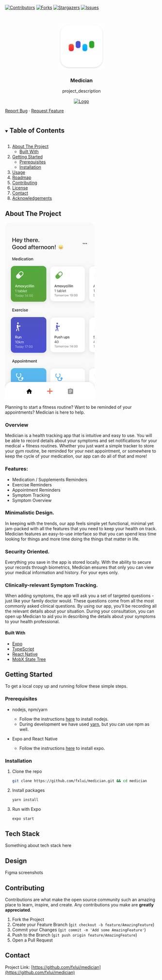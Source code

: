 <!--
*** Thanks for checking out the Best-README-Template. If you have a suggestion
*** that would make this better, please fork the repo and create a pull request
*** or simply open an issue with the tag "enhancement".
*** Thanks again! Now go create something AMAZING! :D
***
***
***
*** To avoid retyping too much info. Do a search and replace for the following:
*** fxlui, medician, twitter_handle, email, Medician, project_description
-->

<!-- PROJECT SHIELDS -->
<!--
*** I'm using markdown "reference style" links for readability.
*** Reference links are enclosed in brackets [ ] instead of parentheses ( ).
*** See the bottom of this document for the declaration of the reference variables
*** for contributors-url, forks-url, etc. This is an optional, concise syntax you may use.
*** https://www.markdownguide.org/basic-syntax/#reference-style-links
-->

[![Contributors][contributors-shield]][contributors-url]
[![Forks][forks-shield]][forks-url]
[![Stargazers][stars-shield]][stars-url]
[![Issues][issues-shield]][issues-url]

<!-- PROJECT LOGO -->
<br />
<p align="center">
  <a href="https://github.com/fxlui/medician">
    <img src="assets/images/medician.png" alt="Logo" width="150" height="150" style="border: 1px, border-radius: 16">
  </a>

  <h3 align="center">Medician</h3>

  <p align="center"style="display: flex; flex-direction: column">
    project_description
    <br />
    <br />
    <!-- App Store -->
  <a href="https://apps.apple.com/au/app/medician/id1584595040">
    <img src="https://miro.medium.com/max/600/1*xqT83bMEz92IBYxS9UQNow.png" alt="Logo" width="206" height="61" style="border: 1px, border-radius: 16">
    <p align="center>
        <a href="https://github.com/fxlui/medician/issues">Report Bug</a>
        ·
        <a href="https://github.com/fxlui/medician/issues">Request Feature</a>
    </p>
  </a>
    </p>
</p>

<!-- TABLE OF CONTENTS -->
<details open="open">
  <summary><h2 style="display: inline-block">Table of Contents</h2></summary>
  <ol>
    <li>
      <a href="#about-the-project">About The Project</a>
      <ul>
        <li><a href="#built-with">Built With</a></li>
      </ul>
    </li>
    <li>
      <a href="#getting-started">Getting Started</a>
      <ul>
        <li><a href="#prerequisites">Prerequisites</a></li>
        <li><a href="#installation">Installation</a></li>
      </ul>
    </li>
    <li><a href="#usage">Usage</a></li>
    <li><a href="#roadmap">Roadmap</a></li>
    <li><a href="#contributing">Contributing</a></li>
    <li><a href="#license">License</a></li>
    <li><a href="#contact">Contact</a></li>
    <li><a href="#acknowledgements">Acknowledgements</a></li>
  </ol>
</details>

<!-- ABOUT THE PROJECT -->

## About The Project

<img src="assets/images/Home.png" alt="Home" width="295" height="580" style="border: 1px, border-radius: 16">

Planning to start a fitness routine? Want to be reminded of your appointments? Medician is here to help.

### Overview

Medician is a health tracking app that is intuitive and easy to use. You will be able to record details about your symptoms and set notifications for your medical + fitness routines. Whether you just want a simple tracker to store your gym routine, be reminded for your next appointment, or somewhere to keep the cycle of your medication, our app can do all of that and more!

### Features:

- Medication / Supplements Reminders
- Exercise Reminders
- Appointment Reminders
- Symptom Tracking
- Symptom Overview

### Minimalistic Design.

In keeping with the trends, our app feels simple yet functional, minimal yet jam-packed with all the features that you need to keep your health on track. Medician features an easy-to-use interface so that you can spend less time looking for things and more time doing the things that matter in life.

### Security Oriented.

Everything you save in the app is stored locally. With the ability to secure your records through biometrics, Medician ensures that only you can view your medical information and history. For your eyes only.

### Clinically-relevant Symptom Tracking.

When adding symptoms, the app will ask you a set of targeted questions - just like your family doctor would. These questions come from all the most commonly asked clinical questions.
By using our app, you’ll be recording all the relevant details about your situation. During your consultation, you can open up Medician to aid you in describing the details about your symptoms to your health professional.

#### Built With

- [Expo]()
- [TypeScript]()
- [React Native]()
- [MobX State Tree]()

<!-- GETTING STARTED -->

## Getting Started

To get a local copy up and running follow these simple steps.

### Prerequisites

- nodejs, npm/yarn

  - Follow the instructions [here](https://nodejs.org/en/download/) to install nodejs.
  - During development we have used [yarn](https://yarnpkg.com/lang/en/docs/install/), but you can use npm as well.

- Expo and React Native
  - Follow the instructions [here](https://docs.expo.io/versions/latest/) to install expo.

### Installation

1. Clone the repo
   ```sh
   git clone https://github.com/fxlui/medician.git && cd medician
   ```
2. Install packages
   ```sh
   yarn install
   ```
3. Run with Expo
   ```sh
   expo start
   ```

## Tech Stack

Something about tech stack here

## Design

Figma screenshots

<!-- USAGE EXAMPLES

## Usage

Use this space to show useful examples of how a project can be used. Additional screenshots, code examples and demos work well in this space. You may also link to more resources.

_For more examples, please refer to the [Documentation](https://example.com)_-->

<!-- ROADMAP

## Roadmap

See the [open issues](https://github.com/fxlui/medician/issues) for a list of proposed features (and known issues). -->

<!-- CONTRIBUTING -->

## Contributing

Contributions are what make the open source community such an amazing place to learn, inspire, and create. Any contributions you make are **greatly appreciated**.

1. Fork the Project
2. Create your Feature Branch (`git checkout -b feature/AmazingFeature`)
3. Commit your Changes (`git commit -m 'Add some AmazingFeature'`)
4. Push to the Branch (`git push origin feature/AmazingFeature`)
5. Open a Pull Request

<!-- LICENSE

## License

Distributed under the MIT License. See `LICENSE` for more information.-->

<!-- CONTACT -->

## Contact

Project Link: [https://github.com/fxlui/medician](https://github.com/fxlui/medician)

<!-- ACKNOWLEDGEMENTS

## Acknowledgements

- []()
- []()
- []() -->

<!-- MARKDOWN LINKS & IMAGES -->
<!-- https://www.markdownguide.org/basic-syntax/#reference-style-links -->

[contributors-shield]: https://img.shields.io/github/contributors/fxlui/repo.svg?style=for-the-badge
[contributors-url]: https://github.com/fxlui/medician/graphs/contributors
[forks-shield]: https://img.shields.io/github/forks/fxlui/repo.svg?style=for-the-badge
[forks-url]: https://github.com/fxlui/medician/network/members
[stars-shield]: https://img.shields.io/github/stars/fxlui/repo.svg?style=for-the-badge
[stars-url]: https://github.com/fxlui/medician/stargazers
[issues-shield]: https://img.shields.io/github/issues/fxlui/repo.svg?style=for-the-badge
[issues-url]: https://github.com/fxlui/medician/issues
[license-shield]: https://img.shields.io/github/license/fxlui/repo.svg?style=for-the-badge
[license-url]: https://github.com/fxlui/medician/blob/master/LICENSE.txt
[linkedin-shield]: https://img.shields.io/badge/-LinkedIn-black.svg?style=for-the-badge&logo=linkedin&colorB=555
[linkedin-url]: https://linkedin.com/in/fxlui
